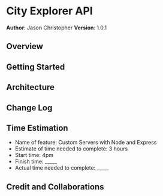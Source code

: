 # City Explorer API

**Author**: Jason Christopher
**Version**: 1.0.1

## Overview
<!-- Provide a high level overview of what this application is and why you are building it, beyond the fact that it's an assignment for this class. (i.e. What's your problem domain?) -->

## Getting Started
<!-- What are the steps that a user must take in order to build this app on their own machine and get it running? -->

## Architecture
<!-- Provide a detailed description of the application design. What technologies (languages, libraries, etc) you're using, and any other relevant design information. -->

## Change Log
<!-- Use this area to document the iterative changes made to your application as each feature is successfully implemented. Use time stamps. Here's an example:

01-01-2001 4:59pm - Application now has a fully-functional express server, with a GET route for the location resource. -->

## Time Estimation

* Name of feature: Custom Servers with Node and Express
* Estimate of time needed to complete: 3 hours
* Start time: 4pm
* Finish time: _____
* Actual time needed to complete: _____

## Credit and Collaborations
<!-- Give credit (and a link) to other people or resources that helped you build this application. -->
